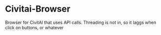 # Civitai-Browser
Browser for CivitAI that uses API calls.
Threading is not in, so it laggs when click on buttons, or whatever
